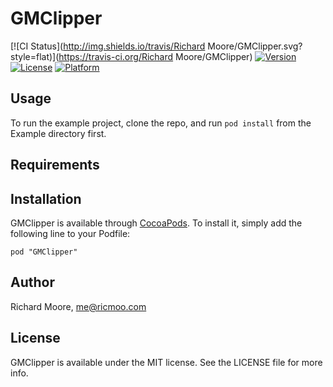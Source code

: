 # GMClipper

[![CI Status](http://img.shields.io/travis/Richard Moore/GMClipper.svg?style=flat)](https://travis-ci.org/Richard Moore/GMClipper)
[![Version](https://img.shields.io/cocoapods/v/GMClipper.svg?style=flat)](http://cocoadocs.org/docsets/GMClipper)
[![License](https://img.shields.io/cocoapods/l/GMClipper.svg?style=flat)](http://cocoadocs.org/docsets/GMClipper)
[![Platform](https://img.shields.io/cocoapods/p/GMClipper.svg?style=flat)](http://cocoadocs.org/docsets/GMClipper)

## Usage

To run the example project, clone the repo, and run `pod install` from the Example directory first.

## Requirements

## Installation

GMClipper is available through [CocoaPods](http://cocoapods.org). To install
it, simply add the following line to your Podfile:

    pod "GMClipper"

## Author

Richard Moore, me@ricmoo.com

## License

GMClipper is available under the MIT license. See the LICENSE file for more info.

